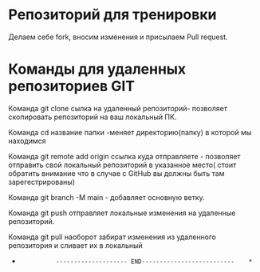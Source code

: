 # Репозиторий для тренировки

Делаем себе fork, вносим изменения и присылаем Pull request.


# Команды для удаленных репозиториев GIT

Команда git clone сылка на удаленный репозиторий- позволяет скопировать репозиторий на ваш локальный ПК.

Команда cd название папки -меняет директорию(папку) в которой мы находимся

Команда git remote add origin ссылка куда отправляете - позволяет отправить свой локальный репозиторий в указанное место( стоит обратить внимание что в случае с GitHub вы должны быть там зарегестрированы)

Команда git branch -M main - добавляет основную ветку.

Команда git push отправляет локальные изменения на удаленные репозиторий.

Команда git pull наоборот забират изменения из удаленного репозитория и сливает их в локальный

*               -------------------- END--------------------------    *